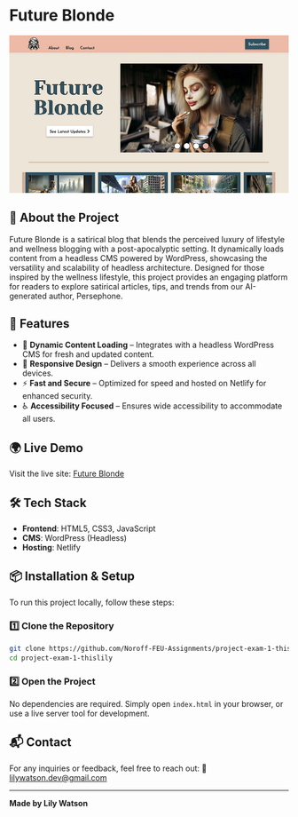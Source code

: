 # Future Blonde

![Future Blonde Screenshot](images/future-blonde.jpg)

## 🚀 About the Project
Future Blonde is a satirical blog that blends the perceived luxury of lifestyle and wellness blogging with a post-apocalyptic setting. It dynamically loads content from a headless CMS powered by WordPress, showcasing the versatility and scalability of headless architecture. Designed for those inspired by the wellness lifestyle, this project provides an engaging platform for readers to explore satirical articles, tips, and trends from our AI-generated author, Persephone.

## 🎨 Features
- 📡 **Dynamic Content Loading** – Integrates with a headless WordPress CMS for fresh and updated content.
- 📱 **Responsive Design** – Delivers a smooth experience across all devices.
- ⚡ **Fast and Secure** – Optimized for speed and hosted on Netlify for enhanced security.
- ♿ **Accessibility Focused** – Ensures wide accessibility to accommodate all users.

## 🌍 Live Demo
Visit the live site: [Future Blonde](https://futureblonde.netlify.app/)

## 🛠️ Tech Stack
- **Frontend**: HTML5, CSS3, JavaScript
- **CMS**: WordPress (Headless)
- **Hosting**: Netlify

## 📦 Installation & Setup
To run this project locally, follow these steps:

### 1️⃣ Clone the Repository
```bash
git clone https://github.com/Noroff-FEU-Assignments/project-exam-1-thislily.git
cd project-exam-1-thislily
```

### 2️⃣ Open the Project
No dependencies are required. Simply open `index.html` in your browser, or use a live server tool for development.

## 📬 Contact
For any inquiries or feedback, feel free to reach out:
📧 [lilywatson.dev@gmail.com](mailto:lilywatson.dev@gmail.com)

---
**Made by Lily Watson**

